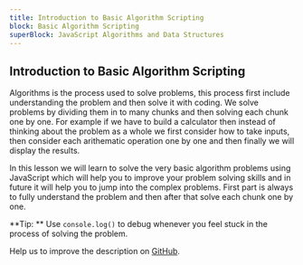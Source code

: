```yaml
---
title: Introduction to Basic Algorithm Scripting
block: Basic Algorithm Scripting
superBlock: JavaScript Algorithms and Data Structures
---
```

## Introduction to Basic Algorithm Scripting

Algorithms is the process used to solve problems, this process first include understanding the problem and then solve it with coding. We solve problems by dividing them in to many chunks and then solving each chunk one by one. For example if we have to build a calculator then instead of thinking about the problem as a whole we first consider how to take inputs, then consider each arithematic operation one by one and then finally we will display the results.

In this lesson we will learn to solve the very basic algorithm problems using JavaScript which will help you to improve your problem solving skills and in future it will help you to jump into the complex problems. First part is always to fully understand the problem and then after that solve each chunk one by one.

**Tip: ** Use `console.log()` to debug whenever you feel stuck in the process of solving the problem. 

Help us to improve the description on [GitHub](https://github.com/freeCodeCamp/learn/tree/master/src/introductions).
